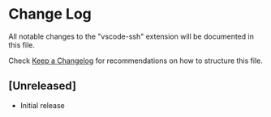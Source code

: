 # Change Log

All notable changes to the "vscode-ssh" extension will be documented in this file.

Check [Keep a Changelog](http://keepachangelog.com/) for recommendations on how to structure this file.

## [Unreleased]

- Initial release